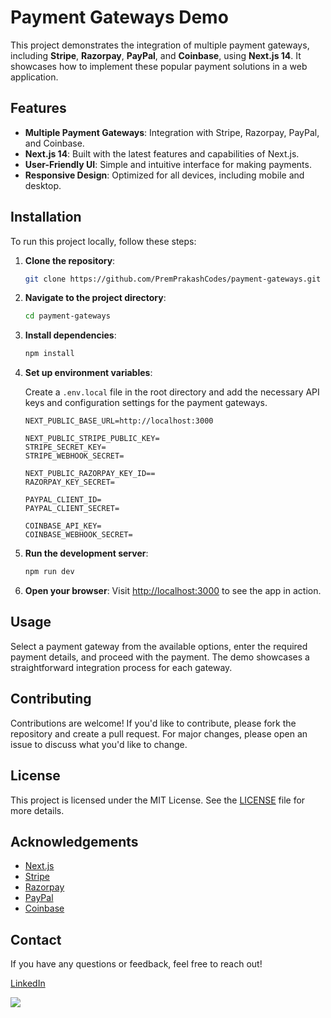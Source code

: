 # Payment Gateways Demo

This project demonstrates the integration of multiple payment gateways, including **Stripe**, **Razorpay**, **PayPal**, and **Coinbase**, using **Next.js 14**. It showcases how to implement these popular payment solutions in a web application.



## Features

- **Multiple Payment Gateways**: Integration with Stripe, Razorpay, PayPal, and Coinbase.
- **Next.js 14**: Built with the latest features and capabilities of Next.js.
- **User-Friendly UI**: Simple and intuitive interface for making payments.
- **Responsive Design**: Optimized for all devices, including mobile and desktop.

## Installation

To run this project locally, follow these steps:

1. **Clone the repository**:

   ```bash
   git clone https://github.com/PremPrakashCodes/payment-gateways.git
   ```

2. **Navigate to the project directory**:

   ```bash
   cd payment-gateways
   ```

3. **Install dependencies**:

   ```bash
   npm install
   ```

4. **Set up environment variables**:

   Create a `.env.local` file in the root directory and add the necessary API keys and configuration settings for the payment gateways.

   ```plantext
   NEXT_PUBLIC_BASE_URL=http://localhost:3000

   NEXT_PUBLIC_STRIPE_PUBLIC_KEY=
   STRIPE_SECRET_KEY=
   STRIPE_WEBHOOK_SECRET=

   NEXT_PUBLIC_RAZORPAY_KEY_ID==
   RAZORPAY_KEY_SECRET=

   PAYPAL_CLIENT_ID=
   PAYPAL_CLIENT_SECRET=

   COINBASE_API_KEY=
   COINBASE_WEBHOOK_SECRET=
   ```

5. **Run the development server**:

   ```bash
   npm run dev
   ```

6. **Open your browser**:
   Visit [http://localhost:3000](http://localhost:3000) to see the app in action.

## Usage

Select a payment gateway from the available options, enter the required payment details, and proceed with the payment. The demo showcases a straightforward integration process for each gateway.

## Contributing

Contributions are welcome! If you'd like to contribute, please fork the repository and create a pull request. For major changes, please open an issue to discuss what you'd like to change.

## License

This project is licensed under the MIT License. See the [LICENSE](LICENSE) file for more details.

## Acknowledgements

- [Next.js](https://nextjs.org/)
- [Stripe](https://stripe.com/)
- [Razorpay](https://razorpay.com/)
- [PayPal](https://www.paypal.com/)
- [Coinbase](https://www.coinbase.com/)


## Contact

If you have any questions or feedback, feel free to reach out!

[LinkedIn](https://www.linkedin.com/in/hemant-challa/)  

<a href="https://www.buymeacoffee.com/premprakash.dev"><img src="https://img.buymeacoffee.com/button-api/?text=Buy me a coffee&emoji=&slug=premprakash.dev&button_colour=FFDD00&font_colour=000000&font_family=Cookie&outline_colour=000000&coffee_colour=ffffff" /></a>



